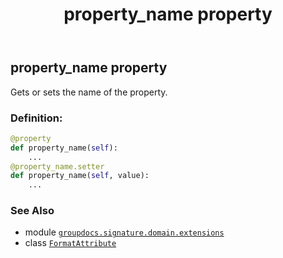 ﻿---
title: property_name property
second_title: GroupDocs.Signature for Python via .NET API References
description: 
type: docs
url: /python-net/groupdocs.signature.domain.extensions/formatattribute/property_name/
is_root: false
weight: 40
---

## property_name property


Gets or sets the name of the property.
### Definition:
```python
@property
def property_name(self):
    ...
@property_name.setter
def property_name(self, value):
    ...
```

### See Also
* module [`groupdocs.signature.domain.extensions`](../../)
* class [`FormatAttribute`](/signature/python-net/groupdocs.signature.domain.extensions/formatattribute)
